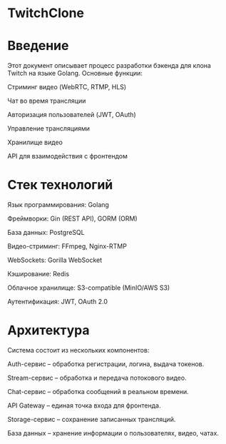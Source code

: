 # TwitchClone

# Введение

Этот документ описывает процесс разработки бэкенда для клона Twitch на языке Golang. Основные функции:

Стриминг видео (WebRTC, RTMP, HLS)

Чат во время трансляции

Авторизация пользователей (JWT, OAuth)

Управление трансляциями

Хранилище видео

API для взаимодействия с фронтендом

# Стек технологий

Язык программирования: Golang

Фреймворки: Gin (REST API), GORM (ORM)

База данных: PostgreSQL

Видео-стриминг: FFmpeg, Nginx-RTMP

WebSockets: Gorilla WebSocket

Кэширование: Redis

Облачное хранилище: S3-compatible (MinIO/AWS S3)

Аутентификация: JWT, OAuth 2.0

# Архитектура

Система состоит из нескольких компонентов:

Auth-сервис – обработка регистрации, логина, выдача токенов.

Stream-сервис – обработка и передача потокового видео.

Chat-сервис – обработка сообщений в реальном времени.

API Gateway – единая точка входа для фронтенда.

Storage-сервис – сохранение записанных трансляций.

База данных – хранение информации о пользователях, видео, чатах.
